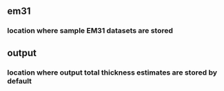## em31
### location where sample EM31 datasets are stored

## output
### location where output total thickness estimates are stored by default